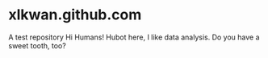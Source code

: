 # xlkwan.github.com
A test repository
Hi Humans!
Hubot here, I like data analysis.
Do you have a sweet tooth, too?
